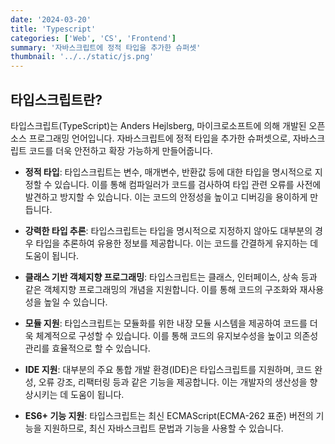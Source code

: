 ```yaml
---
date: '2024-03-20'
title: 'Typescript'
categories: ['Web', 'CS', 'Frontend']
summary: '자바스크립트에 정적 타입을 추가한 슈퍼셋'
thumbnail: '../../static/js.png'
---
```


## 타입스크립트란?

타입스크립트(TypeScript)는 Anders Hejlsberg, 마이크로소프트에 의해 개발된 오픈 소스 프로그래밍 언어입니다. 자바스크립트에 정적 타입을 추가한 슈퍼셋으로, 자바스크립트 코드를 더욱 안전하고 확장 가능하게 만들어줍니다.

- **정적 타입**: 타입스크립트는 변수, 매개변수, 반환값 등에 대한 타입을 명시적으로 지정할 수 있습니다. 이를 통해 컴파일러가 코드를 검사하여 타입 관련 오류를 사전에 발견하고 방지할 수 있습니다. 이는 코드의 안정성을 높이고 디버깅을 용이하게 만듭니다.

- **강력한 타입 추론**: 타입스크립트는 타입을 명시적으로 지정하지 않아도 대부분의 경우 타입을 추론하여 유용한 정보를 제공합니다. 이는 코드를 간결하게 유지하는 데 도움이 됩니다.

- **클래스 기반 객체지향 프로그래밍**: 타입스크립트는 클래스, 인터페이스, 상속 등과 같은 객체지향 프로그래밍의 개념을 지원합니다. 이를 통해 코드의 구조화와 재사용성을 높일 수 있습니다.

- **모듈 지원**: 타입스크립트는 모듈화를 위한 내장 모듈 시스템을 제공하여 코드를 더욱 체계적으로 구성할 수 있습니다. 이를 통해 코드의 유지보수성을 높이고 의존성 관리를 효율적으로 할 수 있습니다.

- **IDE 지원**: 대부분의 주요 통합 개발 환경(IDE)은 타입스크립트를 지원하며, 코드 완성, 오류 강조, 리팩터링 등과 같은 기능을 제공합니다. 이는 개발자의 생산성을 향상시키는 데 도움이 됩니다.

- **ES6+ 기능 지원**: 타입스크립트는 최신 ECMAScript(ECMA-262 표준) 버전의 기능을 지원하므로, 최신 자바스크립트 문법과 기능을 사용할 수 있습니다.
